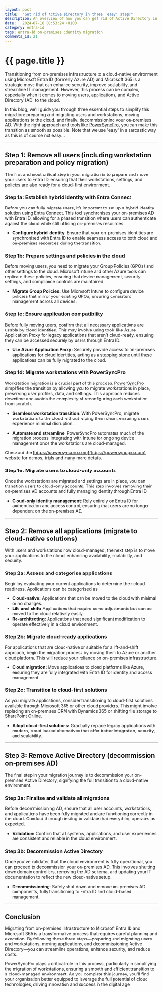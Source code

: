 ```yaml
---
layout: post
title:  "Get rid of Active Directory in three 'easy' steps"
description: An overview of how you can get rid of Active Directory in three 'easy' steps.  Remove users, Remove applications, and remove Active Directory.
date:   2024-07-16 08:53:24 +0100
category: entra-id
tags: entra-id on-premises identity migration
comments_id: 21
---
```

<h1>{{ page.title }}</h1>


Transitioning from on-premises infrastructure to a cloud-native environment using Microsoft Entra ID (formerly Azure AD) and Microsoft 365 is a strategic move that can enhance security, improve scalability, and streamline IT management. However, this process can be complex, especially when it comes to moving users, applications, and Active Directory (AD) to the cloud.

In this blog, we'll guide you through three essential steps to simplify this migration: preparing and migrating users and workstations, moving applications to the cloud, and finally, decommissioning your on-premises AD. With the right approach and tools like [PowerSyncPro](https://powersyncpro.com), you can make this transition as smooth as possible. Note that we use 'easy' in a sarcastic way as this is of course not easy...

---

## Step 1: Remove all users (including workstation preparation and policy migration)

The first and most critical step in your migration is to prepare and move your users to Entra ID, ensuring that their workstations, settings, and policies are also ready for a cloud-first environment.

### Step 1a: Establish hybrid identity with Entra Connect

Before you can fully migrate users, it’s important to set up a hybrid identity solution using Entra Connect. This tool synchronises your on-premises AD with Entra ID, allowing for a phased transition where users can authenticate against the cloud while still utilising on-premises resources.

- **Configure hybrid identity:** Ensure that your on-premises identities are synchronised with Entra ID to enable seamless access to both cloud and on-premises resources during the transition.

### Step 1b: Prepare settings and policies in the cloud

Before moving users, you need to migrate your Group Policies (GPOs) and other settings to the cloud. Microsoft Intune and other Azure tools can replicate these policies, ensuring that device management, security settings, and compliance controls are maintained.

- **Migrate Group Policies:** Use Microsoft Intune to configure device policies that mirror your existing GPOs, ensuring consistent management across all devices.

### Step 1c: Ensure application compatibility

Before fully moving users, confirm that all necessary applications are usable by cloud identities. This may involve using tools like Azure Application Proxy for legacy applications that aren’t cloud-ready, ensuring they can be accessed securely by users through Entra ID.

- **Use Azure Application Proxy:** Securely provide access to on-premises applications for cloud identities, acting as a stepping stone until these applications can be fully migrated to the cloud.

### Step 1d: Migrate workstations with PowerSyncPro

Workstation migration is a crucial part of this process. [PowerSyncPro](https://powersyncpro.com) simplifies the transition by allowing you to migrate workstations in place, preserving user profiles, data, and settings. This approach reduces downtime and avoids the complexity of reconfiguring each workstation from scratch.

- **Seamless workstation transition:** With PowerSyncPro, migrate workstations to the cloud without wiping them clean, ensuring users experience minimal disruption.
  
- **Automate and streamline:** PowerSyncPro automates much of the migration process, integrating with Intune for ongoing device management once the workstations are cloud-managed.

Checkout the [https://powersyncpro.com](https://powersyncpro.com) website for demos, trials and many more details.

### Step 1e: Migrate users to cloud-only accounts

Once the workstations are migrated and settings are in place, you can transition users to cloud-only accounts. This step involves removing their on-premises AD accounts and fully managing identity through Entra ID.

- **Cloud-only identity management:** Rely entirely on Entra ID for authentication and access control, ensuring that users are no longer dependent on the on-premises AD.

---

## Step 2: Remove all applications (migrate to cloud-native solutions)

With users and workstations now cloud-managed, the next step is to move your applications to the cloud, enhancing availability, scalability, and security.

### Step 2a: Assess and categorise applications

Begin by evaluating your current applications to determine their cloud readiness. Applications can be categorised as:

- **Cloud-native:** Applications that can be moved to the cloud with minimal or no changes.
- **Lift-and-shift:** Applications that require some adjustments but can be moved to the cloud relatively easily.
- **Re-architecting:** Applications that need significant modification to operate effectively in a cloud environment.

### Step 2b: Migrate cloud-ready applications

For applications that are cloud-native or suitable for a lift-and-shift approach, begin the migration process by moving them to Azure or another cloud platform. This will reduce your reliance on on-premises infrastructure.

- **Cloud migration:** Move applications to cloud platforms like Azure, ensuring they are fully integrated with Entra ID for identity and access management.

### Step 2c: Transition to cloud-first solutions

As you migrate applications, consider transitioning to cloud-first solutions available through Microsoft 365 or other cloud providers. This might involve replacing an on-premises CRM with Dynamics 365 or shifting file storage to SharePoint Online.

- **Adopt cloud-first solutions:** Gradually replace legacy applications with modern, cloud-based alternatives that offer better integration, security, and scalability.

---

## Step 3: Remove Active Directory (decommission on-premises AD)

The final step in your migration journey is to decommission your on-premises Active Directory, signifying the full transition to a cloud-native environment.

### Step 3a: Finalise and validate all migrations

Before decommissioning AD, ensure that all user accounts, workstations, and applications have been fully migrated and are functioning correctly in the cloud. Conduct thorough testing to validate that everything operates as expected.

- **Validation:** Confirm that all systems, applications, and user experiences are consistent and reliable in the cloud environment.

### Step 3b: Decommission Active Directory

Once you’ve validated that the cloud environment is fully operational, you can proceed to decommission your on-premises AD. This involves shutting down domain controllers, removing the AD schema, and updating your IT documentation to reflect the new cloud-native setup.

- **Decommissioning:** Safely shut down and remove on-premises AD components, fully transitioning to Entra ID and cloud-based management.

---

## Conclusion

Migrating from on-premises infrastructure to Microsoft Entra ID and Microsoft 365 is a transformative process that requires careful planning and execution. By following these three steps—preparing and migrating users and workstations, moving applications, and decommissioning Active Directory—you can streamline operations, enhance security, and reduce costs.

PowerSyncPro plays a critical role in this process, particularly in simplifying the migration of workstations, ensuring a smooth and efficient transition to a cloud-managed environment. As you complete this journey, you'll find your organisation better equipped to leverage the full potential of cloud technologies, driving innovation and success in the digital age.
